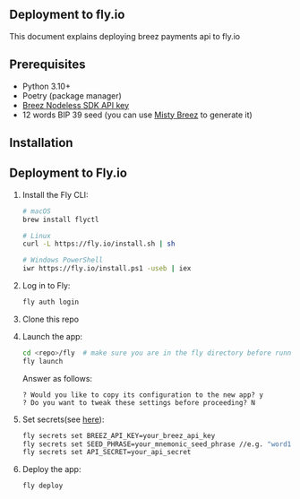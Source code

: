 ## Deployment to fly.io
This document explains deploying breez payments api to fly.io

## Prerequisites

- Python 3.10+ 
- Poetry (package manager)
- [Breez Nodeless SDK API key ](https://breez.technology/request-api-key/#contact-us-form-sdk)
- 12 words BIP 39 seed (you can use [Misty Breez](https://github.com/breez/misty-breez) to generate it)

## Installation


## Deployment to Fly.io

1. Install the Fly CLI:
   ```bash
   # macOS
   brew install flyctl
   
   # Linux
   curl -L https://fly.io/install.sh | sh

   # Windows PowerShell
   iwr https://fly.io/install.ps1 -useb | iex
   ```

2. Log in to Fly:
   ```bash
   fly auth login
   ```
3. Clone this repo
   
4. Launch the app:
   ```bash
   cd <repo>/fly  # make sure you are in the fly directory before running fly launch so it picks up fly.toml 
   fly launch
   ```
   
   Answer as follows:
   ```
   ? Would you like to copy its configuration to the new app? y
   ? Do you want to tweak these settings before proceeding? N
   ```
   
6. Set secrets(see [here](https://github.com/breez/payments-rest-api/blob/main/README.md#api-key-security)):
   ```bash
   fly secrets set BREEZ_API_KEY=your_breez_api_key
   fly secrets set SEED_PHRASE=your_mnemonic_seed_phrase //e.g. "word1 word2 word3 ... word12"
   fly secrets set API_SECRET=your_api_secret
   ```

5. Deploy the app:
   ```bash
   fly deploy
   ```
